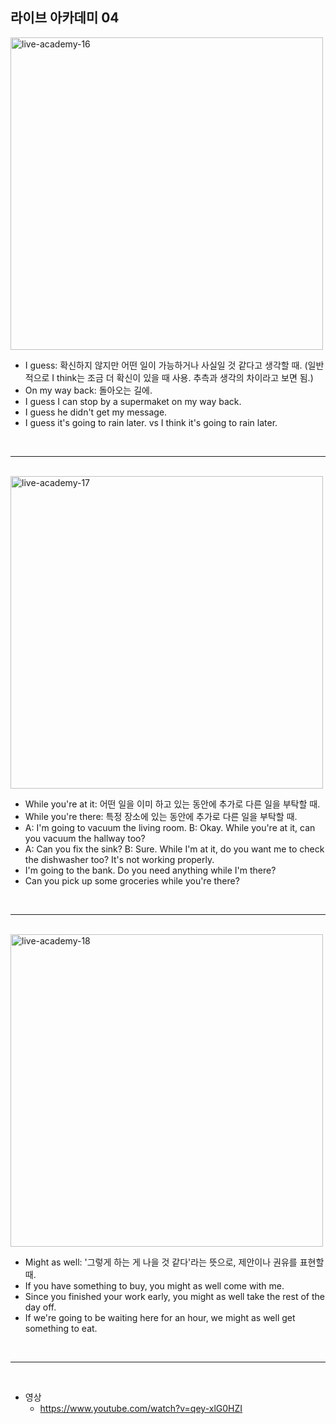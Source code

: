 ## 라이브 아카데미 04

<img src="./images/04/live-academy-16.png" width=500 alt="live-academy-16" />

- I guess: 확신하지 않지만 어떤 일이 가능하거나 사실일 것 같다고 생각할 때. (일반적으로 I think는 조금 더 확신이 있을 때 사용. 추측과 생각의 차이라고 보면 됨.)
- On my way back: 돌아오는 길에.
- I guess I can stop by a supermaket on my way back.
- I guess he didn't get my message.
- I guess it's going to rain later. vs I think it's going to rain later.

<br />

---

<br />

<img src="./images/04/live-academy-17.png" width=500 alt="live-academy-17" />

- While you're at it: 어떤 일을 이미 하고 있는 동안에 추가로 다른 일을 부탁할 때.
- While you're there: 특정 장소에 있는 동안에 추가로 다른 일을 부탁할 때.
- A: I'm going to vacuum the living room. B: Okay. While you're at it, can you vacuum the hallway too?
- A: Can you fix the sink? B: Sure. While I'm at it, do you want me to check the dishwasher too? It's not working properly.
- I'm going to the bank. Do you need anything while I'm there?
- Can you pick up some groceries while you're there?

<br />

---

<br />

<img src="./images/04/live-academy-18.png" width=500 alt="live-academy-18" />

- Might as well: '그렇게 하는 게 나을 것 같다'라는 뜻으로, 제안이나 권유를 표현할 때.
- If you have something to buy, you might as well come with me.
- Since you finished your work early, you might as well take the rest of the day off.
- If we're going to be waiting here for an hour, we might as well get something to eat.

<br />

---

<br />

- 영상
  - https://www.youtube.com/watch?v=qey-xlG0HZI
